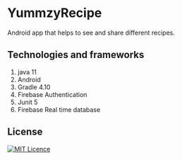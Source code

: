 # YummzyRecipe
Android app that helps to see and share different recipes.
## Technologies and frameworks 
1. java 11
2. Android
3. Gradle 4.10
4. Firebase Authentication
5. Junit 5
6. Firebase Real time database


## License
[![MIT Licence](https://badges.frapsoft.com/os/mit/mit-125x28.png?v=103)](LICENSE)
